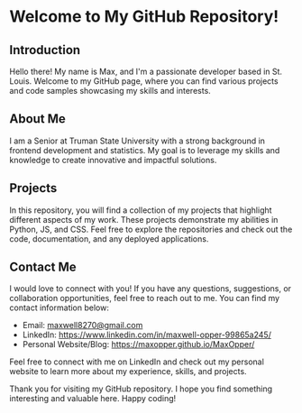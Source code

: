 # Welcome to My GitHub Repository!

## Introduction

Hello there! My name is Max, and I'm a passionate developer based in St. Louis. Welcome to my GitHub page, where you can find various projects and code samples showcasing my skills and interests.

## About Me

I am a Senior at Truman State University with a strong background in frontend development and statistics. My goal is to leverage my skills and knowledge to create innovative and impactful solutions.

## Projects

In this repository, you will find a collection of my projects that highlight different aspects of my work. These projects demonstrate my abilities in Python, JS, and CSS. Feel free to explore the repositories and check out the code, documentation, and any deployed applications.

## Contact Me

I would love to connect with you! If you have any questions, suggestions, or collaboration opportunities, feel free to reach out to me. You can find my contact information below:

- Email: maxwell8270@gmail.com
- LinkedIn: https://www.linkedin.com/in/maxwell-opper-99865a245/
- Personal Website/Blog: <a href="https://maxopper.github.io/MaxOpper/" target="_blank">https://maxopper.github.io/MaxOpper/</a>

Feel free to connect with me on LinkedIn and check out my personal website to learn more about my experience, skills, and projects.

Thank you for visiting my GitHub repository. I hope you find something interesting and valuable here. Happy coding!


